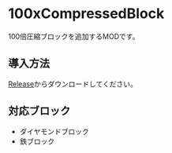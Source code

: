 # 100xCompressedBlock
100倍圧縮ブロックを追加するMODです。
## 導入方法
[Release](https://github.com/yukkukomei/100xCompressedBlock/releases/tag/1.1.0)からダウンロードしてください。
## 対応ブロック
- ダイヤモンドブロック
- 鉄ブロック
